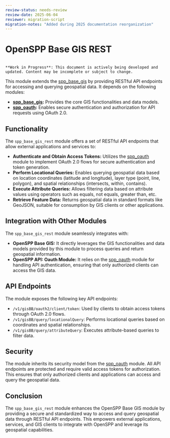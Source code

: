 ```yaml
---
review-status: needs-review
review-date: 2025-06-04
reviewer: migration-script
migration-notes: "Added during 2025 documentation reorganization"
---
```


# OpenSPP Base GIS REST

```{warning}

**Work in Progress**: This document is actively being developed and updated. Content may be incomplete or subject to change.
```

This module extends the [spp_base_gis](spp_base_gis) by providing RESTful API endpoints for accessing and querying geospatial data. It depends on the following modules:

- **[spp_base_gis](spp_base_gis):**  Provides the core GIS functionalities and data models.
- **[spp_oauth](spp_oauth):**  Enables secure authentication and authorization for API requests using OAuth 2.0.

## Functionality

The `spp_base_gis_rest` module offers a set of RESTful API endpoints that allow external applications and services to:

- **Authenticate and Obtain Access Tokens:**  Utilizes the [spp_oauth](spp_oauth) module to implement OAuth 2.0 flows for secure authentication and token generation.
- **Perform Locational Queries:**  Enables querying geospatial data based on location coordinates (latitude and longitude), layer type (point, line, polygon), and spatial relationships (intersects, within, contains). 
- **Execute Attribute Queries:**  Allows filtering data based on attribute values using operators such as equals, not equals, greater than, etc. 
- **Retrieve Feature Data:** Returns geospatial data in standard formats like GeoJSON, suitable for consumption by GIS clients or other applications.

## Integration with Other Modules

The `spp_base_gis_rest` module seamlessly integrates with:

- **OpenSPP Base GIS:**  It directly leverages the GIS functionalities and data models provided by this module to process queries and return geospatial information.
- **OpenSPP API: Oauth Module:**  It relies on the [spp_oauth](spp_oauth) module for handling API authentication, ensuring that only authorized clients can access the GIS data.

## API Endpoints

The module exposes the following key API endpoints:

- `/v1/gisBB/oauth2/client/token`:  Used by clients to obtain access tokens through OAuth 2.0 flows.
- `/v1/gisBB/query/locationalQuery`:  Performs locational queries based on coordinates and spatial relationships.
- `/v1/gisBB/query/attributeQuery`:  Executes attribute-based queries to filter data. 

## Security

The module inherits its security model from the [spp_oauth](spp_oauth) module. All API endpoints are protected and require valid access tokens for authorization. This ensures that only authorized clients and applications can access and query the geospatial data.

## Conclusion

The `spp_base_gis_rest` module enhances the OpenSPP Base GIS module by providing a secure and standardized way to access and query geospatial data through RESTful API endpoints. This empowers external applications, services, and GIS clients to integrate with OpenSPP and leverage its geospatial capabilities. 
